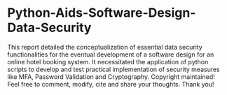 # Python-Aids-Software-Design-Data-Security
This report detailed the conceptualization of essential data security functionalities for the eventual development of a software design for an online hotel booking system. It necessitated the application of python scripts to develop and test practical implementation of security measures like MFA, Password Validation and Cryptography.
Copyright maintained! Feel free to comment, modify, cite and share your thoughts. Thank you!
